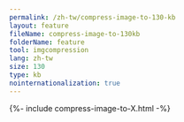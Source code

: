 ```yaml
---
permalink: /zh-tw/compress-image-to-130-kb
layout: feature
fileName: compress-image-to-130kb
folderName: feature
tool: imgcompression
lang: zh-tw
size: 130
type: kb
nointernationalization: true
---
```

{%- include compress-image-to-X.html -%}       
